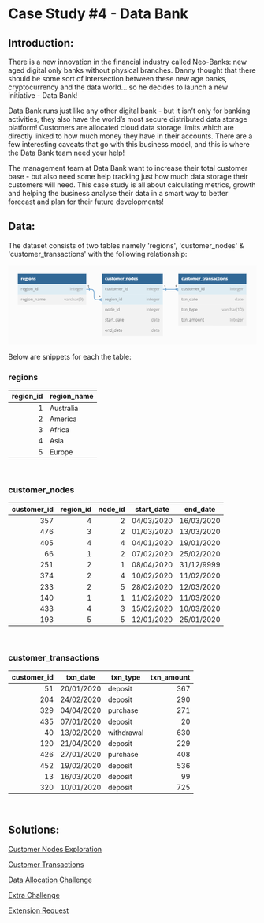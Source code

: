 # **Case Study #4 - Data Bank**

## **Introduction:**

There is a new innovation in the financial industry called Neo-Banks: new aged digital only banks without physical branches. Danny thought that there should be some sort of intersection between these new age banks, cryptocurrency and the data world... so he decides to launch a new initiative - Data Bank!

Data Bank runs just like any other digital bank - but it isn’t only for banking activities, they also have the world’s most secure distributed data storage platform! Customers are allocated cloud data storage limits which are directly linked to how much money they have in their accounts. There are a few interesting caveats that go with this business model, and this is where the Data Bank team need your help!

The management team at Data Bank want to increase their total customer base - but also need some help tracking just how much data storage their customers will need. This case study is all about calculating metrics, growth and helping the business analyse their data in a smart way to better forecast and plan for their future developments!

## **Data:**

The dataset consists of two tables namely 'regions', 'customer_nodes' & 'customer_transactions' with the following relationship:

<img title="db-diagram" alt="Entity Relationship Diagram" src="./images/data-bank-db-diagram.png">

<br>

Below are snippets for each the table:

### **regions**

| **region_id** | **region_name** |
| ------------: | --------------- |
|             1 | Australia       |
|             2 | America         |
|             3 | Africa          |
|             4 | Asia            |
|             5 | Europe          |

<br>

### **customer_nodes**

| **customer_id** | **region_id** | **node_id** | **start_date** | **end_date** |
| --------------: | ------------: | ----------: | -------------- | ------------ |
|             357 |             4 |           2 | 04/03/2020     | 16/03/2020   |
|             476 |             3 |           2 | 01/03/2020     | 13/03/2020   |
|             405 |             4 |           4 | 04/01/2020     | 19/01/2020   |
|              66 |             1 |           2 | 07/02/2020     | 25/02/2020   |
|             251 |             2 |           1 | 08/04/2020     | 31/12/9999   |
|             374 |             2 |           4 | 10/02/2020     | 11/02/2020   |
|             233 |             2 |           5 | 28/02/2020     | 12/03/2020   |
|             140 |             1 |           1 | 11/02/2020     | 11/03/2020   |
|             433 |             4 |           3 | 15/02/2020     | 10/03/2020   |
|             193 |             5 |           5 | 12/01/2020     | 25/01/2020   |

<br>

### **customer_transactions**

| **customer_id** | **txn_date** | **txn_type** | **txn_amount** |
| --------------: | ------------ | ------------ | -------------: |
|              51 | 20/01/2020   | deposit      |            367 |
|             204 | 24/02/2020   | deposit      |            290 |
|             329 | 04/04/2020   | purchase     |            271 |
|             435 | 07/01/2020   | deposit      |             20 |
|              40 | 13/02/2020   | withdrawal   |            630 |
|             120 | 21/04/2020   | deposit      |            229 |
|             426 | 27/01/2020   | purchase     |            408 |
|             452 | 19/02/2020   | deposit      |            536 |
|              13 | 16/03/2020   | deposit      |             99 |
|             320 | 10/01/2020   | deposit      |            725 |

<br>

## **Solutions:**

[Customer Nodes Exploration](./schema-solution/a-CustomerNodesExploration.md)

[Customer Transactions](./schema-solution/b-CustomerTransactions.md)

[Data Allocation Challenge](./schema-solution/c-DataAllocationChallenge.md)

[Extra Challenge](./schema-solution/d-ExtraChallenge.md)

[Extension Request](./schema-solution/e-ExtensionRequest.md)
